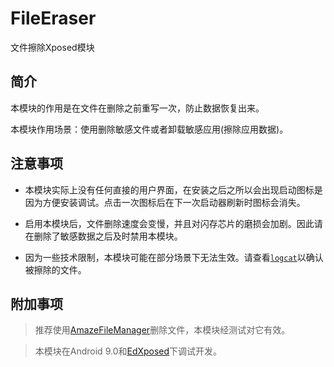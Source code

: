 # FileEraser

文件擦除Xposed模块

## 简介

本模块的作用是在文件在删除之前重写一次，防止数据恢复出来。

本模块作用场景：使用删除敏感文件或者卸载敏感应用(擦除应用数据)。

## 注意事项

* 本模块实际上没有任何直接的用户界面，在安装之后之所以会出现启动图标是因为方便安装调试。点击一次图标后在下一次启动器刷新时图标会消失。

* 启用本模块后，文件删除速度会变慢，并且对闪存芯片的磨损会加剧。因此请在删除了敏感数据之后及时禁用本模块。

* 因为一些技术限制，本模块可能在部分场景下无法生效。请查看[`logcat`](https://github.com/PrivacyUmbrella/FileEraser/blob/39733a363041a7fd438fe2091fe04135e2680834/app/src/main/java/pu/file_eraser/global/Constant.java#L7)以确认被擦除的文件。

## 附加事项

> 推荐使用[AmazeFileManager](https://github.com/TeamAmaze/AmazeFileManager)删除文件，本模块经测试对它有效。

> 本模块在Android 9.0和[EdXposed](https://github.com/ElderDrivers/EdXposed)下调试开发。